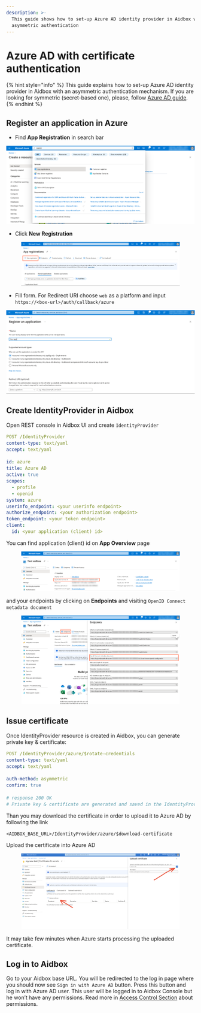 ```yaml
---
description: >-
  This guide shows how to set-up Azure AD identity provider in Aidbox with
  asymmetric authentication
---
```


# Azure AD with certificate authentication

{% hint style="info" %}
This guide explains how to set-up Azure AD identity provider in Aidbox with an asymmetric authentication mechanism. If you are looking for symmetric (secret-based one), please, follow [Azure AD guide](../../../../security-and-access-control-1/how-to-guides/azure-ad.md).
{% endhint %}

## Register an application in Azure

* Find **App Registration** in search bar

![](../../../../.gitbook/assets/azure7.png)

* Click **New Registration**

<figure><img src="../../../../.gitbook/assets/spaces_-LHqtKiuedlcKJLm337__uploads_git-blob-83834d5ed70499fcfd4585a9a56febbebaf46af8_azure0.png" alt=""><figcaption></figcaption></figure>

* Fill form. For Redirect URI choose `web` as a platform and input `https://<box-url>/auth/callback/azure`

![](../../../../.gitbook/assets/azure4.png)

## Create IdentityProvider in Aidbox

Open REST console in Aidbox UI and create `IdentityProvider`

```yaml
POST /IdentityProvider
content-type: text/yaml
accept: text/yaml

id: azure
title: Azure AD
active: true
scopes:
  - profile
  - openid
system: azure
userinfo_endpoint: <your userinfo endpoint>
authorize_endpoint: <your authorization endpoint>
token_endpoint: <your token endpoint>
client:
  id: <your application (client) id>
```



You can find application (client) id on **App Overview** page

<figure><img src="../../../../.gitbook/assets/spaces_-LHqtKiuedlcKJLm337__uploads_git-blob-4833cc9444c2a38a76f8edc0759fb36622368c90_azure5.png" alt=""><figcaption></figcaption></figure>

and your endpoints by clicking on **Endpoints** and visiting `OpenID Connect metadata document`

<figure><img src="../../../../.gitbook/assets/spaces_-LHqtKiuedlcKJLm337__uploads_git-blob-8f857e9e29de04af413036e10747e7eadf94bcad_azure2.png" alt=""><figcaption></figcaption></figure>

## Issue certificate

Once IdentityProvider resource is created in Aidbox, you can generate private key & certificate:

```yaml
POST /IdentityProvider/azure/$rotate-credentials
content-type: text/yaml
accept: text/yaml

auth-method: asymmetric
confirm: true

# response 200 OK
# Private key & certificate are generated and saved in the IdentityProvider
```

Than you may download the certificate in order to upload it to Azure AD by following the link

```
<AIDBOX_BASE_URL>/IdentityProvider/azure/$download-certificate
```

Upload the certificate into Azure AD

<figure><img src="../../../../.gitbook/assets/Screenshot 2023-07-17 at 16.50.45.png" alt=""><figcaption></figcaption></figure>

It may take few minutes when Azure starts processing the uploaded certificate.

## Log in to Aidbox

Go to your Aidbox base URL. You will be redirected to the log in page where you should now see `Sign in with Azure AD` button. Press this button and log in with Azure AD user. This user will be logged in to Aidbox Console but he won’t have any permissions. Read more in [Access Control Section](../../../../security-and-access-control-1/security/) about permissions.
